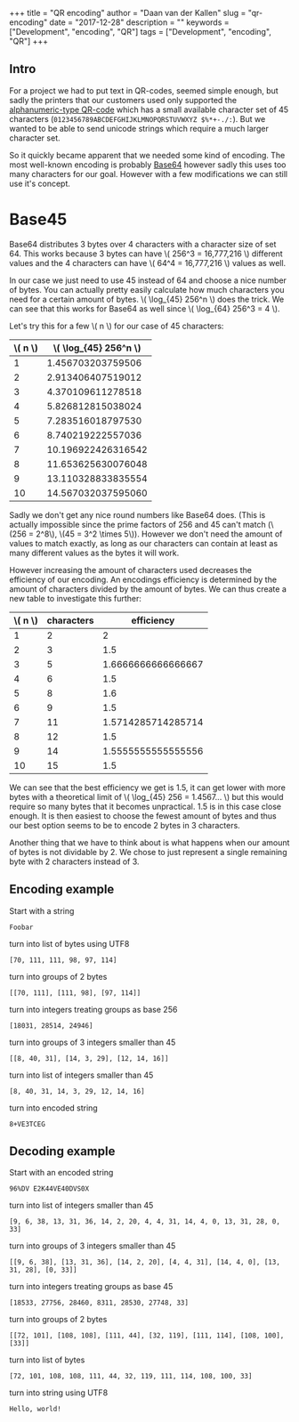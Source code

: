 +++
title = "QR encoding"
author = "Daan van der Kallen"
slug = "qr-encoding"
date = "2017-12-28"
description = ""
keywords = ["Development", "encoding", "QR"]
tags = ["Development", "encoding", "QR"]
+++


## Intro
For a project we had to put text in QR-codes, seemed simple enough, but sadly
the printers that our customers used only supported the
[alphanumeric-type QR-code](https://en.wikipedia.org/wiki/QR_code#Storage)
which has a small available character set of 45 characters
(`0123456789ABCDEFGHIJKLMNOPQRSTUVWXYZ $%*+-./:`). But we wanted to be able to
send unicode strings which require a much larger character set.

So it quickly became apparent that we needed some kind of encoding. The most
well-known encoding is probably [Base64](https://en.wikipedia.org/wiki/Base64)
however sadly this uses too many characters for our goal. However with a few
modifications we can still use it's concept.

# Base45
Base64 distributes 3 bytes over 4 characters with a character size of set 64.
This works because 3 bytes can have \\( 256^3 = 16,777,216 \\) different values 
and the 4 characters can have \\( 64^4 = 16,777,216 \\) values as well.

In our case we just need to use 45 instead of 64 and choose a nice number of
bytes. You can actually pretty easily calculate how much characters you need
for a certain amount of bytes. \\( \\log\_{45} 256^n \\) does the trick. We can
see that this works for Base64 as well since \\( \\log\_{64} 256^3 = 4 \\).

Let's try this for a few \\( n \\) for our case of 45 characters:

 \\( n \\) | \\( \\log\_{45} 256^n \\)     
-----------|---------------------------
         1 |         1.456703203759506 
         2 |         2.913406407519012 
         3 |         4.370109611278518 
         4 |         5.826812815038024 
         5 |         7.283516018797530
         6 |         8.740219222557036 
         7 |        10.196922426316542 
         8 |        11.653625630076048 
         9 |        13.110328833835554 
        10 |        14.567032037595060 

Sadly we don't get any nice round numbers like Base64 does. (This is actually
impossible since the prime factors of 256 and 45 can't match (\\(256 = 2^8\\), 
\\(45 = 3^2 \\times 5\\)). However we don't need the amount of values to match
exactly, as long as our characters can contain at least as many different
values as the bytes it will work.

However increasing the amount of characters used decreases the
efficiency of our encoding. An encodings efficiency is determined by the amount
of characters divided by the amount of bytes. We can thus create a new table
to investigate this further:

 \\( n \\) | characters | efficiency         
-----------|------------|--------------------
         1 |          2 | 2                  
         2 |          3 | 1.5                
         3 |          5 | 1.6666666666666667 
         4 |          6 | 1.5                
         5 |          8 | 1.6                
         6 |          9 | 1.5                
         7 |         11 | 1.5714285714285714 
         8 |         12 | 1.5                
         9 |         14 | 1.5555555555555556 
        10 |         15 | 1.5                

We can see that the best efficiency we get is 1.5, it can get lower with more
bytes with a theoretical limit of \\( \\log\_{45} 256 = 1.4567... \\) but this 
would require so many bytes that it becomes unpractical. 1.5 is in this case 
close enough. It is then easiest to choose the fewest amount of bytes and thus 
our best option seems to be to encode 2 bytes in 3 characters.

Another thing that we have to think about is what happens when our amount of
bytes is not dividable by 2. We chose to just represent a single remaining byte
with 2 characters instead of 3.

## Encoding example
Start with a string

`Foobar`

turn into list of bytes using UTF8

`[70, 111, 111, 98, 97, 114]`

turn into groups of 2 bytes

`[[70, 111], [111, 98], [97, 114]]`

turn into integers treating groups as base 256

`[18031, 28514, 24946]`

turn into groups of 3 integers smaller than 45

`[[8, 40, 31], [14, 3, 29], [12, 14, 16]]`

turn into list of integers smaller than 45

`[8, 40, 31, 14, 3, 29, 12, 14, 16]`

turn into encoded string

`8+VE3TCEG`

## Decoding example
Start with an encoded string

`96%DV E2K44VE40DVS0X`

turn into list of integers smaller than 45

`[9, 6, 38, 13, 31, 36, 14, 2, 20, 4, 4, 31, 14, 4, 0, 13, 31, 28, 0, 33]`

turn into groups of 3 integers smaller than 45

`[[9, 6, 38], [13, 31, 36], [14, 2, 20], [4, 4, 31], [14, 4, 0], [13, 31, 28],
[0, 33]]`

turn into integers treating groups as base 45

`[18533, 27756, 28460, 8311, 28530, 27748, 33]`

turn into groups of 2 bytes

`[[72, 101], [108, 108], [111, 44], [32, 119], [111, 114], [108, 100], [33]]`

turn into list of bytes

`[72, 101, 108, 108, 111, 44, 32, 119, 111, 114, 108, 100, 33]`

turn into string using UTF8

`Hello, world!`

